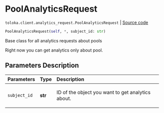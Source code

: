 # PoolAnalyticsRequest
`toloka.client.analytics_request.PoolAnalyticsRequest` | [Source code](https://github.com/Toloka/toloka-kit/blob/v0.1.25/src/client/analytics_request.py#L39)

```python
PoolAnalyticsRequest(self, *, subject_id: str)
```

Base class for all analytics requests about pools


Right now you can get analytics only about pool.

## Parameters Description

| Parameters | Type | Description |
| :----------| :----| :-----------|
`subject_id`|**str**|<p>ID of the object you want to get analytics about.</p>
